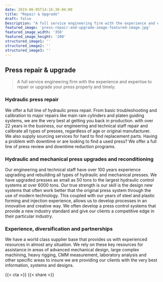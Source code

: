 ```yaml
---
date: 2019-06-05T14:16:30-04:00
title: "Repair & Upgrade"
draft: false
Description: "A full service engineering firm with the experience and expertise to repair or upgrade your press properly and timely..."
featured_image: 'press-repair-and-upgrade-image-featured-image.jpg'
featured_image_width: '350'
featured_image_height: '200'
structured_image1: ''
structured_image2: ''
structured_image3: ''
---
```


## Press repair & upgrade

> A full service engineering firm with the experience and expertise to repair or upgrade your press properly and timely.

### Hydraulic press repair

We offer a full line of hydraulic press repair. From basic troubleshooting and calibration to major repairs like main ram cylinders and platen guiding systems, we are the very best at getting you back in production. with over 22 years in the business, our engineering and technical staff repair and calibrate all types of presses, regardless of age or original manufacturer.  We also supply sourcing services for hard to find replacement parts.  Having a problem with downtime or are looking to find a used press?  We offer a full line of press review and downtime reduction programs.

### Hydraulic and mechanical press upgrades and reconditioning 

Our engineering and technical staff have over 100 years experience upgrading and rebuilding all types of hydraulic and mechanical presses.  We have upgraded presses as small as 50 tons to the largest hydraulic control systems at over 6000 tons. Our true strength is our skill is the design new systems that often work better that the original press system through the use of modern technology.  This coupled with our years of steel and plastic forming and injection experience, allows us to develop processes in an innovative and creative way.  We often develop a press control systems that provide a new industry standard and give our clients a competitive edge in their particular industry.  

### Experience, diversification and partnerships

We have a world class supplier base that provides us with experienced resources in almost any situation.  We rely on these key resources for assistance in areas of advanced mechanical design, large complex machining, heavy rigging, CMM measurement, laboratory analysis and other specific areas to insure we are providing our clients with the very best information, systems and designs.

{{< cta >}}
{{< share >}}